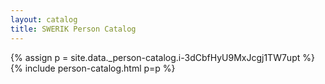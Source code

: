 ```yaml
---
layout: catalog
title: SWERIK Person Catalog
---
```

{% assign p = site.data._person-catalog.i-3dCbfHyU9MxJcgj1TW7upt %}
{% include person-catalog.html p=p %}

